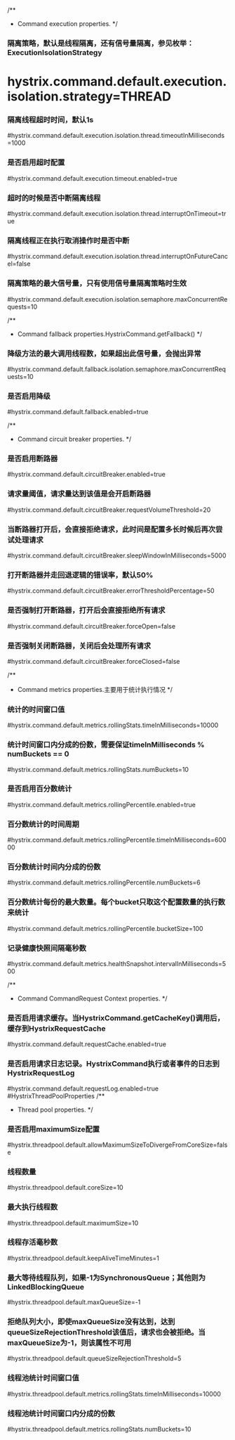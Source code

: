 /**
 * Command execution properties.
 */
### 隔离策略，默认是线程隔离，还有信号量隔离，参见枚举：ExecutionIsolationStrategy
# hystrix.command.default.execution.isolation.strategy=THREAD
### 隔离线程超时时间，默认1s
#hystrix.command.default.execution.isolation.thread.timeoutInMilliseconds=1000
### 是否启用超时配置
#hystrix.command.default.execution.timeout.enabled=true
### 超时的时候是否中断隔离线程
#hystrix.command.default.execution.isolation.thread.interruptOnTimeout=true
### 隔离线程正在执行取消操作时是否中断
#hystrix.command.default.execution.isolation.thread.interruptOnFutureCancel=false
### 隔离策略的最大信号量，只有使用信号量隔离策略时生效
#hystrix.command.default.execution.isolation.semaphore.maxConcurrentRequests=10

/**
 * Command fallback properties.HystrixCommand.getFallback()
 */
### 降级方法的最大调用线程数，如果超出此信号量，会抛出异常
#hystrix.command.default.fallback.isolation.semaphore.maxConcurrentRequests=10
### 是否启用降级
#hystrix.command.default.fallback.enabled=true

/**
 * Command circuit breaker properties.
 */
### 是否启用断路器
#hystrix.command.default.circuitBreaker.enabled=true
### 请求量阈值，请求量达到该值是会开启断路器
#hystrix.command.default.circuitBreaker.requestVolumeThreshold=20
### 当断路器打开后，会直接拒绝请求，此时间是配置多长时候后再次尝试处理请求
#hystrix.command.default.circuitBreaker.sleepWindowInMilliseconds=5000
### 打开断路器并走回退逻辑的错误率，默认50%
#hystrix.command.default.circuitBreaker.errorThresholdPercentage=50
### 是否强制打开断路器，打开后会直接拒绝所有请求
#hystrix.command.default.circuitBreaker.forceOpen=false
### 是否强制关闭断路器，关闭后会处理所有请求
#hystrix.command.default.circuitBreaker.forceClosed=false

/**
 * Command metrics properties.主要用于统计执行情况
 */
### 统计的时间窗口值
#hystrix.command.default.metrics.rollingStats.timeInMilliseconds=10000
### 统计时间窗口内分成的份数，需要保证timeInMilliseconds % numBuckets == 0
#hystrix.command.default.metrics.rollingStats.numBuckets=10
### 是否启用百分数统计
#hystrix.command.default.metrics.rollingPercentile.enabled=true
### 百分数统计的时间周期
#hystrix.command.default.metrics.rollingPercentile.timeInMilliseconds=60000
### 百分数统计时间内分成的份数
#hystrix.command.default.metrics.rollingPercentile.numBuckets=6
### 百分数统计每份的最大数量。每个bucket只取这个配置数量的执行数来统计
#hystrix.command.default.metrics.rollingPercentile.bucketSize=100
### 记录健康快照间隔毫秒数
#hystrix.command.default.metrics.healthSnapshot.intervalInMilliseconds=500

/**
 * Command CommandRequest Context properties.
 */
### 是否启用请求缓存。当HystrixCommand.getCacheKey()调用后，缓存到HystrixRequestCache
#hystrix.command.default.requestCache.enabled=true
### 是否启用请求日志记录。HystrixCommand执行或者事件的日志到HystrixRequestLog
#hystrix.command.default.requestLog.enabled=true
#HystrixThreadPoolProperties
/**
 * Thread pool properties.
 */
### 是否启用maximumSize配置
#hystrix.threadpool.default.allowMaximumSizeToDivergeFromCoreSize=false
### 线程数量
#hystrix.threadpool.default.coreSize=10
### 最大执行线程数
#hystrix.threadpool.default.maximumSize=10
### 线程存活毫秒数
#hystrix.threadpool.default.keepAliveTimeMinutes=1
### 最大等待线程队列，如果-1为SynchronousQueue；其他则为LinkedBlockingQueue
#hystrix.threadpool.default.maxQueueSize=-1
### 拒绝队列大小，即使maxQueueSize没有达到，达到queueSizeRejectionThreshold该值后，请求也会被拒绝。当maxQueueSize为-1，则该属性不可用
#hystrix.threadpool.default.queueSizeRejectionThreshold=5
### 线程池统计时间窗口值
#hystrix.threadpool.default.metrics.rollingStats.timeInMilliseconds=10000
### 线程池统计时间窗口内分成的份数
#hystrix.threadpool.default.metrics.rollingStats.numBuckets=10